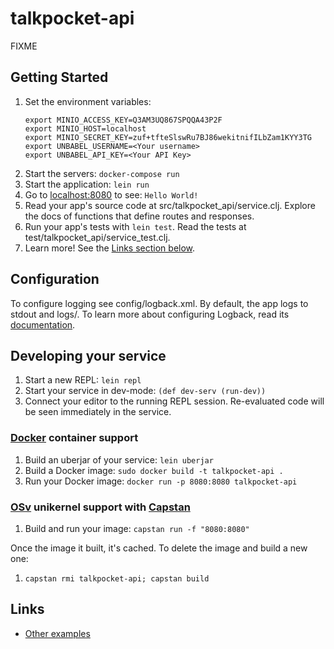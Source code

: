 # talkpocket-api

FIXME

## Getting Started

1. Set the environment variables:
    ```
    export MINIO_ACCESS_KEY=Q3AM3UQ867SPQQA43P2F
    export MINIO_HOST=localhost
    export MINIO_SECRET_KEY=zuf+tfteSlswRu7BJ86wekitnifILbZam1KYY3TG
    export UNBABEL_USERNAME=<Your username>
    export UNBABEL_API_KEY=<Your API Key>
    ```
1. Start the servers: `docker-compose run`
1. Start the application: `lein run`
1. Go to [localhost:8080](http://localhost:8080/) to see: `Hello World!`
1. Read your app's source code at src/talkpocket_api/service.clj. Explore the docs of functions
   that define routes and responses.
1. Run your app's tests with `lein test`. Read the tests at test/talkpocket_api/service_test.clj.
1. Learn more! See the [Links section below](#links).


## Configuration

To configure logging see config/logback.xml. By default, the app logs to stdout and logs/.
To learn more about configuring Logback, read its [documentation](http://logback.qos.ch/documentation.html).


## Developing your service

1. Start a new REPL: `lein repl`
1. Start your service in dev-mode: `(def dev-serv (run-dev))`
1. Connect your editor to the running REPL session.
   Re-evaluated code will be seen immediately in the service.

### [Docker](https://www.docker.com/) container support

1. Build an uberjar of your service: `lein uberjar`
1. Build a Docker image: `sudo docker build -t talkpocket-api .`
1. Run your Docker image: `docker run -p 8080:8080 talkpocket-api`

### [OSv](http://osv.io/) unikernel support with [Capstan](http://osv.io/capstan/)

1. Build and run your image: `capstan run -f "8080:8080"`

Once the image it built, it's cached.  To delete the image and build a new one:

1. `capstan rmi talkpocket-api; capstan build`


## Links
* [Other examples](https://github.com/pedestal/samples)

